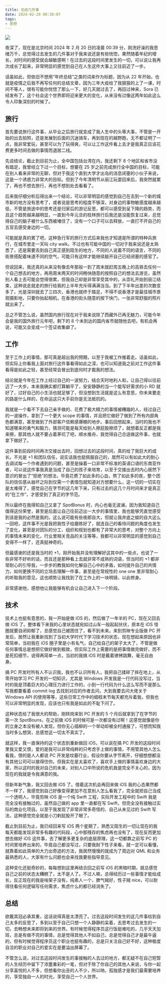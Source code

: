 ```yaml
---
title: 总结几件事
date: 2024-02-20 00:38:07
tags:
- 感想
---
```


![](/images/2024/02/hainan/3.jpg)

夜深了，现在是北京时间 2024 年 2 月 20 日的凌晨 00:39 分，刚洗好澡的我思绪万千，总觉得过去发生的几件事对于我来说还是有些恍惚，果然随着年纪的增长，对时间的感受就会越敏感啊！在过去的这段时间里发生的一切，可以说让我再次成长了起来，非常明显的感觉到自己在人生这件大事上又往前迈了一步。

话虽如此，但依旧不想用“年终总结”之类的词来作为标题，因为从 22 年开始，也就是疫情之后我不再写任何的总结文章，因为三年大疫给了我狠狠的上了一课，时间不等人，很有可能你恍惚了那么一下，好几天就过去了，再回过神来，Sora 已经发布了，这个社会这个世界即将迎来更大的变化，从来没有过像这两年如此这么令人印象深刻的时候了。

## 旅行
首先要说旅行这件事，从毕业之后旅行就变成了我人生中的头等大事，不管是一开始的出去拍照，还是发展到后面的沉迷骑车，再到现在的越野跑，无不都证明了一点，我非常爱玩，甚至可以为了玩得爽，可以让工作这件看上去才是我真正应该花费更多时间去做的事情而退居二线。

先说结论，截止到目前为止，全中国包括台湾在内，我还剩下 8 个地区和省市没有踏足，我曾经立下过一个目标，想要在 25 岁之前完成旅行全中国的目标，可能在别人看来非常的无聊，但对于我这个直到大学才出岛的消息闭塞的小伙子来说，这是一个诱惑力非常大的目标。但到了今年清明节从丽江玩耍回来后，我突然就累了，再也不想去旅行，再也不想到处去看看了。

后来我仔细分析后得出来一个结论，可以非常明显的感觉到自己在去到一个新的城市新的地方没有思考了，或者说是思考的程度不够深，对身边的事物敏感度越来越低，不管是旅途中的思考还是归家后的游记反思，都可以感受到呈下降的趋势，而且这个趋势越来越明显，一直到今年元旦的桂林旅行后我还是没能恢复过来，总觉得自己的脑子被什么东西被堵住了，没有一个口子可以去释放，一直打不开自己的五官去感受身边的一切。

可能就是真的累了吧，这种急行军的旅行方式后来我也才知道是所谓的特种兵旅行，在城市里走一天叫 city walk。不过也有可能中国的一切对于我来说还是太熟悉了，还是需要去到自己真正感到陌生的地方，不同的人说着不同的语言，不同的街景搭配着味道不同的空气，可能只有这样才能继续敲开自己已经闭塞的感官了。

但说回来，我还真的从来没有像去年那般一到了周末就赶周五晚上的高铁去任何一个自己想去的地方，再用周末两天的时间畅快随意的按照自己的想法去游览，虽然别人看上去可能会觉得很累，但我自己却是非常享受其中的，从崇礼开始到丽江结束，这种说走就走的旅行给我的上半年充斥得满满当当。到了下半年出差的次数变多了，光是深圳就去了三四次，香港也就终于踏足，不得不说香港才是最佳城市景观摄影地，只要你抬起相机，在香港的街头随意的按下快门，一张非常舒服的照片就出来了。

总之不管怎么说，虽然国内旅行现在对于我来说除了西藏外已再无魅力，可能今年会是我的国外旅行元年吧，剩下的 8 个未到达的国内省市就随他去吧，有机会再说，可能又会变成一个签证收集癖了。

## 工作
至于工作上的事情，那可真是超出我的预期，以至于我被工作推着走。话虽如此，但实际上你看我上面对旅行这件事看得如此之深，也可以知道我之前对工作这件事看得是如此之轻，甚至经常会冒出到底何时才裁我的想法。

结论就是今年在工作上经过自己的一波努力，结合天时地利人和，让自己得以往前迈了一大步。本来我确实都打算躺平了，安安静静的当一个能写好需求的小 RD 就好了，过好自己的小生活也就足够了，但没想到生活就是这么有意思，你未来要走的路是什么样的，在命运这只大手前你是无法抵抗的。

我就是一个看不下去自己亲手做的、花费了极大精力的事情被糟蹋的人，经过自己的一波操作，拿到了一个更大 scope 的事情，并且把它做好了做到了所有内部角色都满意，甚至做到了外部客户信赖感爆棚的地步。事后回想起来，当时的我也不知道哪来的勇气和毅力，猜测可能是每天给别人擦屁股擦烦了，就想着反正都是我来擦，那其他人就不要占着茅坑了吧，顺水推舟，我觉得自己合适做这件事，也就拿下做好了。

这件事到前段时间再次交接出去时，回想过去的这段时间，真的给了我巨大的成长。不光是 +1 和团队信任，说实话我也挺佩服自己的，居然可以有如此大的耐心去调试每一个作者遇到的问题，甚至是操着一口非常不标准的英语口语的东南亚作者，可以说这件事我真是当成了自己的孩子来培育，以至于交接出去时内心居然下意识的冒出了“拒绝”的想法，毕竟花费了如此多的心血，熬了如此多的夜，整个团队的信任感从崩坏之际到仅需一个表情包就知道对方想要什么，这一切的一切实在是太难得了，感觉自己在字节的这几年下来，只有过去的这几个月时间来才是真正的“在工作”，才感受到了真正的字节范。

所以最终在我得知自己又拿了 SpotBonus 时，内心也毫无波澜，因为我知道自己值得这份荣誉，甚至是后面让自己往前迈出一大步的事情里，我也能够凭直觉感受到该是我的必然是我的。这么说可能有些夜郎自大，但就让我井底之蛙的自大这么一回吧，这件事不光是我把我性子给磨练好了，就连自己的看待问题的角度也发生了变化，甚至是对团队的分工、组织和规划也都有了非常大的思考，对整个方向上的事情未来的变化，行业里相关竞品的关注等等，我都可以非常明显的感觉到自己变得不一样了，还真挺神奇的。

但最感谢的还是我当时的 +1，刚开始我并没有理解好这其中的一些点，也说了一些非常不好听的话，而且还是那种看上去就非常不成熟的词语，但当时的 +1 都非常耐心的引导我，一步步的教我如何化解自己心中的矛盾，如何提升自己的共情力，如何更换不同的立场去理解一件事，甚至是在常规性的 one one 里非常耐心的听取我的意见，这也顺势让我找到了在工作上的一块明镜，以此修身。

非常感谢他，感想他让我能够有机会让自己进入下一个阶段。

## 技术
技术上也挺有意思的，我一开始是做 iOS 的，然后做了一年半的 PC，现在又回去做 iOS 了。整体看下来我的心里状态就宛如过山车一般起起伏伏，原本在 iOS 怪圈就要自闭抑郁了，总感觉自己被困住了，看不到未来。来到剪映专业版做 PC 开发后，居然让我重新找到了当初大学时代下学习技术的状态，现在想起来原因也非常简单，当初我在 iOS 圈子里是小有名气，自己给自己的架子太大了，不管是做任何事情总是想把它做好做到极致，但实际工作上需要的是把事情做完做好，而不是死扣细节，说得再简单一点，当初的我搞 iOS 时是戴着镣铐跳舞，毫无自由身。

搞 PC 开发时所有人不认识我，我也不认识所有人，我把自己揉碎了摔在地上，从零开始学习 PC 开发的一切知识，尤其是 Windows 开发我是一行代码没写过，当时的我是顶着巨大的心理压力进行工作的，小到一行代码为什么这么写而不是那么写我都要看着 commit log 去找到对应的作者去问，大到我要去问大佬关于 Windows API 的使用等等，这些日常工作中的细枝末节每天都充斥着我，但我也可以非常明显的发现，应该也只有我是如此的不耻下问了。

这种状态给了我很大的帮助，刚转岗来到 PC 开发的 5 个月后就拿到了在字节的第一次 SpotBouns，在之前做 iOS 的时候可是一次都没有过啊！这感觉就像是你的立身之本没有被人发现，但你无心插柳的一个举动却被全村通报了，可想而知我当时多么想哭，总感觉这一切太不真实了。

就这样，我一直保持的这个状态到重新做回 iOS，可以说在搞 PC 开发的这段时间里我又爱又恨，爱的是我可以非常纯粹的只考虑手上做的事情，不用管其他人怎么看我，恨的是人人都说 PC 开发是坟墓行业，假设你要从字节离开，仔细想想都没有其他公司可以接得住你。但我实在是太喜欢了，喜欢手上做的事情喜欢身边的大家，所以这时的我对自己的未来，对别人口中所说的危机我是完全不关心的，因为现在的我就是令我满意的我。

但新年新气象，我又回去做 iOS 了。借着这次机会再回来做 iOS 我的心态果然都不一样了，我感觉到自己好像变得更加不在意别人怎么看我了，完全就把自己当成一个透明人，毕竟剪映 iOS 是一个纯 Swift 工程，实际开发工程中的 Swift 我是完全没有接触过的，虽然自己做的 app 里一直都在写 Swift，但完全没有接触过实际的商业化项目。以至于我发现了非常非常多奇怪的、自己从未见过的 Swift 写法，这种感觉完全就是小刀剌屁股开了眼了。

截止到目前为止，我已经回来写 iOS 两个星期了，熟悉又陌生的一切让现在的我每天都能发现非常多有趣的代码段，心中那残存的焦虑再也没有了，现在反而更加想去做好 iOS 这件事，去了解更多更复杂的底层原理，这一切都靠之前写 PC 的时间里培养出来的，毕竟自己都没写过，只要我耐下性子来看，就一定可以看懂，就靠着如此简单的大力出奇迹的方法，我居然慢慢的就成为了周边对 QML 和业务最熟悉的人，大家有什么问题也会来找我要些指导意见。

这种变化还挺奇妙的，每每想到这里再结合回之前写 iOS 的黑暗时期，就总感觉自己之前的状态太糟糕了，太不是人了。不过人嘛，总得经历过一些事情才能给成长，反正现在的我是啥架子没有，纯素人一个，脾气贼好，性子贼 nice，可以耐得住看任何逻辑写任何需求，焦虑什么的都已经消失了。

## 总结
欲戴其冠必承其重，这话说得真是太漂亮了。过去这段时间发生的这几件事给到自己太多的反思了，多到以至于自己只想一个人静静的呆着，去思考过去发生的一切，去畅想未来即将到来的世界。有时候觉得程序员这行饭挺难吃的，几乎天天加班，总是有做不完的事情，总是觉得其他人不如自己，总是觉得自己才是最牛逼的，但有时候觉得程序员这个职业也挺有趣的，总是只关注自己好不好，这种极度自洽的职业对自己的爱实在是要溢出屏幕了。

不管怎么说，对过去这段时间发生的事接触的人去过的地方，都无疑不在自己短暂的人生经历中留下了浓墨重彩的一笔，但对于除了你自己的其他人来说，与你一起分享喜悦的人不多，但想看你出丑的人不少，所以呐，孤独感才是我们最需要培养的，享受独自一人的时光，享受自己一个人世界。
